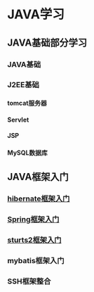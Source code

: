 # JAVA学习

## JAVA基础部分学习

### JAVA基础

### J2EE基础

#### tomcat服务器

#### Servlet

#### JSP

#### MySQL数据库

## JAVA框架入门

### [hibernate框架入门](https://github.com/amning/JavaLearn/tree/master/Hibernate/HelloHibernate)

### [Spring框架入门](https://github.com/amning/JavaLearn/tree/master/Spring/helloSpring)

### [sturts2框架入门](https://github.com/amning/JavaLearn/tree/master/Struts)

### mybatis框架入门

### SSH框架整合


